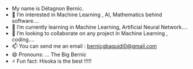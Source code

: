 - My name is Détagnon Bernic. 
- 👀 I’m interested in Machine Learning , AI, Mathematics behind software....
- 🌱 I’m currently learning in Machine Learning, Artificial Neural Network....
- 💞️ I’m looking to collaborate on any project in Machine Learning , coding....
- 📫 You can send me an email : bernicgbaguidi0@gmail.com
- 😄 Pronouns: ... The Big Bernic
- ⚡ Fun fact: Hisoka is the best !!!!!

<!---
Detagnon2000/Detagnon2000 is a ✨ special ✨ repository because its `README.md` (this file) appears on your GitHub profile.
You can click the Preview link to take a look at your changes.
--->

